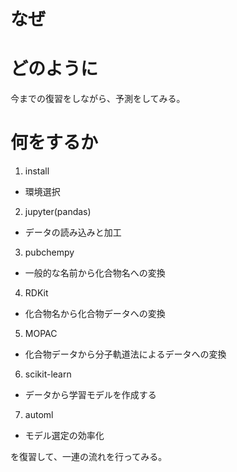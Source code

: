 # なぜ


# どのように
今までの復習をしながら、予測をしてみる。

# 何をするか
1. install
- 環境選択

2. jupyter(pandas)
- データの読み込みと加工

3. pubchempy
- 一般的な名前から化合物名への変換

4. RDKit
- 化合物名から化合物データへの変換

5. MOPAC
- 化合物データから分子軌道法によるデータへの変換

6. scikit-learn
- データから学習モデルを作成する

7. automl
- モデル選定の効率化

を復習して、一連の流れを行ってみる。
